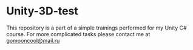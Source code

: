 # Unity-3D-test

This repository is a part of a simple trainings performed for my Unity C# course.
For more complicated tasks please contact me at gomooncool@mail.ru
